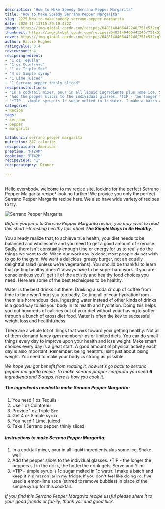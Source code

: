 ```yaml
---
description: "How to Make Speedy Serrano Pepper Margarita"
title: "How to Make Speedy Serrano Pepper Margarita"
slug: 2225-how-to-make-speedy-serrano-pepper-margarita
date: 2020-11-13T15:29:10.432Z
image: https://img-global.cpcdn.com/recipes/6483140466442240/751x532cq70/serrano-pepper-margarita-recipe-main-photo.jpg
thumbnail: https://img-global.cpcdn.com/recipes/6483140466442240/751x532cq70/serrano-pepper-margarita-recipe-main-photo.jpg
cover: https://img-global.cpcdn.com/recipes/6483140466442240/751x532cq70/serrano-pepper-margarita-recipe-main-photo.jpg
author: Hallie Hughes
ratingvalue: 3.4
reviewcount: 4
recipeingredient:
- "1 oz Tequila"
- "1 oz Cointreau"
- "1 oz Triple Sec"
- "4 oz Simple syrup"
- "1 Lime juiced"
- "1 Serrano pepper thinly sliced"
recipeinstructions:
- "In a cocktail mixer, pour in all liquid ingredients plus some ice. Shake well"
- "Add the pepper slices to the individual glasses. *TIP - the longer the peppers sit in the drink, the hotter the drink gets. Serve and Yum!"
- "*TIP - simple syrup is 1c sugar melted in 1c water. I make a batch and keep it in s mason jar in my fridge. If you don&#39;t feel like doing so, I&#39;ve used a lemon-lime soda (stirred to remove bubbles) in place of the simple syrup for this cocktail."
categories:
- Recipe
tags:
- serrano
- pepper
- margarita

katakunci: serrano pepper margarita 
nutrition: 247 calories
recipecuisine: American
preptime: "PT24M"
cooktime: "PT42M"
recipeyield: "1"
recipecategory: Dinner

---
```

<br>
Hello everybody, welcome to my recipe site, looking for the perfect Serrano Pepper Margarita recipe? look no further! We provide you only the perfect Serrano Pepper Margarita recipe here. We also have wide variety of recipes to try.
<br>


![Serrano Pepper Margarita](https://img-global.cpcdn.com/recipes/6483140466442240/751x532cq70/serrano-pepper-margarita-recipe-main-photo.jpg)

<i>Before you jump to Serrano Pepper Margarita recipe, you may want to read this short interesting healthy tips about <strong>The Simple Ways to Be Healthy</strong>.</i>

You already realize that, to achieve true health, your diet needs to be balanced and wholesome and you need to get a good amount of exercise. Sadly, there isn't constantly enough time or energy for us to really do the things we want to do. When our work day is done, most people do not wish to go to the gym. We want a delicious, greasy burger, not an equally delightful salad (unless we’re vegetarians). You should be thankful to learn that getting healthy doesn't always have to be super hard work. If you are conscientious you'll get all of the activity and healthy food choices you need. Here are some of the best techniques to be healthy.

Water is the best drinks out there. Drinking a soda or cup of coffee from time to time won't hurt you too badly. Getting all of your hydration from them is a horrendous idea. Ingesting water instead of other kinds of drinks is a good way to aid your body in its health and hydration. Doing this helps you cut hundreds of calories out of your diet without your having to suffer through a bunch of gross diet food. Water is often the key to successful weight loss and healthfulness.

There are a whole lot of things that work toward your getting healthy. Not all of them demand fancy gym memberships or limited diets. You can do small things every day to improve upon your health and lose weight. Make smart choices every day is a great start. A good amount of physical activity each day is also important. Remember: being healthful isn’t just about losing weight. You need to make your body as strong as possible. 


<i>We hope you got benefit from reading it, now let's go back to serrano pepper margarita recipe. To make serrano pepper margarita you need <strong>6</strong> ingredients and <strong>3</strong> steps. Here is how you cook it.
</i>

##### The ingredients needed to make Serrano Pepper Margarita:

1. You need 1 oz Tequila
1. Use 1 oz Cointreau
1. Provide 1 oz Triple Sec
1. Get 4 oz Simple syrup
1. You need 1 Lime, juiced
1. Take 1 Serrano pepper, thinly sliced


##### Instructions to make Serrano Pepper Margarita:

1. In a cocktail mixer, pour in all liquid ingredients plus some ice. Shake well
1. Add the pepper slices to the individual glasses. *TIP - the longer the peppers sit in the drink, the hotter the drink gets. Serve and Yum!
1. *TIP - simple syrup is 1c sugar melted in 1c water. I make a batch and keep it in s mason jar in my fridge. If you don&#39;t feel like doing so, I&#39;ve used a lemon-lime soda (stirred to remove bubbles) in place of the simple syrup for this cocktail.


<i>If you find this Serrano Pepper Margarita recipe useful please share it to your good friends or family, thank you and good luck.</i>
